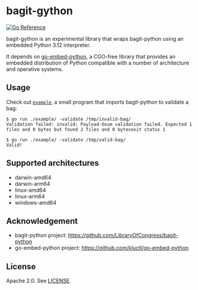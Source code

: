 # bagit-gython

[![Go Reference](https://pkg.go.dev/badge/github.com/artefactual-labs/bagit-gython.svg)](https://pkg.go.dev/artefactual-labs/bagit-gython)

bagit-gython is an experimental library that wraps bagit-python using an
embedded Python 3.12 interpreter.

It depends on [go-embed-python], a CGO-free library that provides an embedded
distribution of Python compatible with a number of architecture and operative
systems.

## Usage

Check out [`example`], a small program that imports bagit-python to validate a
bag:

    $ go run ./example/ -validate /tmp/invalid-bag/
    Validation failed: invalid: Payload-Oxum validation failed. Expected 1 files and 0 bytes but found 2 files and 0 bytesexit status 1

    $ go run ./example/ -validate /tmp/valid-bag/
    Valid!

## Supported architectures

- darwin-amd64
- darwin-arm64
- linux-amd64
- linux-arm64
- windows-amd64

## Acknowledgement

* bagit-python project: https://github.com/LibraryOfCongress/bagit-python
* go-embed-python project: https://github.com/kluctl/go-embed-python

## License

Apache 2.0. See [LICENSE](LICENSE).

[go-embed-python]: https://github.com/kluctl/go-embed-python
[`example`]: ./example/main.go
